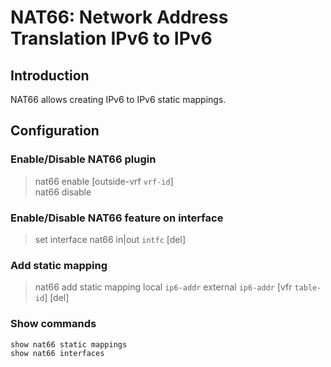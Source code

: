 # NAT66: Network Address Translation IPv6 to IPv6

## Introduction

NAT66 allows creating IPv6 to IPv6 static mappings.

## Configuration

### Enable/Disable NAT66 plugin

> nat66 enable [outside-vrf `vrf-id`]  
nat66 disable

### Enable/Disable NAT66 feature on interface

> set interface nat66 in|out `intfc` [del]

### Add static mapping 

> nat66 add static mapping local `ip6-addr` external `ip6-addr`
[vfr `table-id`] [del]

### Show commands

```
show nat66 static mappings
show nat66 interfaces
```
